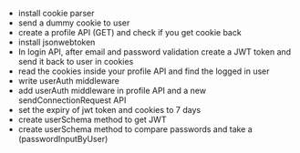 - install cookie parser
- send a dummy cookie to user
- create a profile API (GET) and check if you get cookie back
- install jsonwebtoken
- In login API, after email and password validation create a JWT token and send it back to user in cookies
- read the cookies inside your profile API and find the logged in user
- write userAuth middleware
- add userAuth middleware in profile API and a new sendConnectionRequest API
- set the expiry of jwt token and cookies to 7 days
- create userSchema method to get JWT
- create userSchema method to compare passwords and take a (passwordInputByUser) 